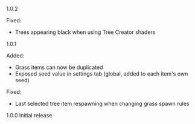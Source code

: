 1.0.2

Fixed:
- Trees appearing black when using Tree Creator shaders

1.0.1

Added:
- Grass items can now be duplicated
- Exposed seed value in settings tab (global, added to each item's own seed)

Fixed:
- Last selected tree item respawning when changing grass spawn rules

1.0.0
Initial release